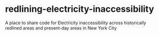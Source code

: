 # redlining-electricity-inaccessibility
A place to share code for Electricity inaccessibility across historically redlined areas and present-day areas in New York City
